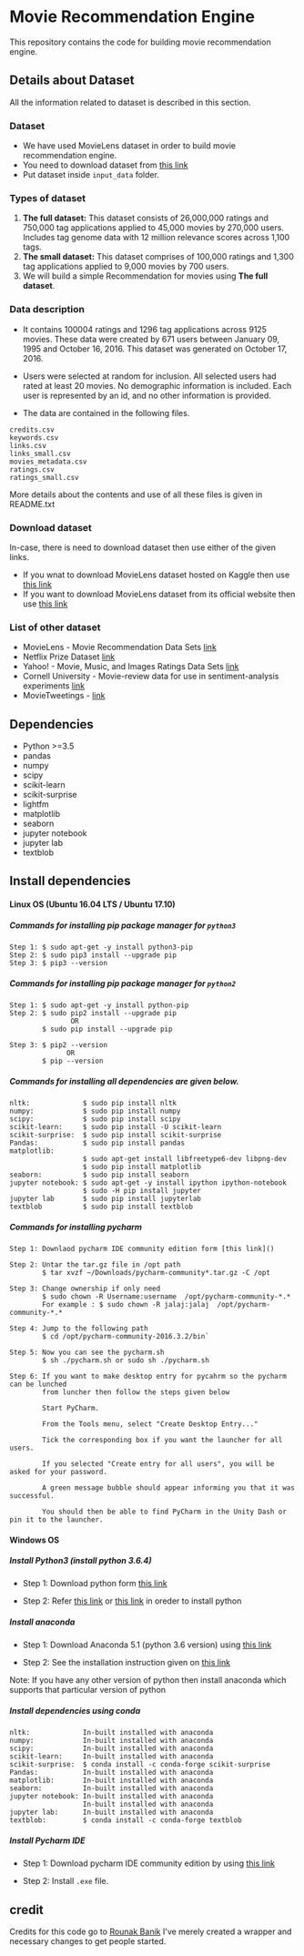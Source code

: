 # Movie Recommendation Engine

This repository contains the code for building movie recommendation engine.


## Details about Dataset

All the information related to dataset is described in this section.

### Dataset 

* We have used MovieLens dataset in order to build movie recommendation engine. 
* You need to download dataset from [this link](https://drive.google.com/drive/folders/1JnQXDCsGAb75I4PRRMDHUO0WxmXT-usv?usp=sharing)
* Put dataset inside `input_data` folder. 


### Types of dataset

1. **The full dataset:** This dataset consists of 26,000,000 ratings and 750,000 tag applications applied to 45,000 movies by 270,000 users. Includes tag genome data with 12 million relevance scores across 1,100 tags.
2. **The small dataset:** This dataset comprises of 100,000 ratings and 1,300 tag applications applied to 9,000 movies by 700 users.
3. We will build a simple Recommendation for movies using **The full dataset**.


### Data description
* It contains 100004 ratings and 1296 tag applications across 9125 movies. These data were created by 671 users between January 09, 1995 and October 16, 2016. This dataset was generated on October 17, 2016.

* Users were selected at random for inclusion. All selected users had rated at least 20 movies. No demographic information is included. Each user is represented by an id, and no other information is provided.

* The data are contained in the following files.
```
credits.csv
keywords.csv
links.csv
links_small.csv
movies_metadata.csv
ratings.csv
ratings_small.csv
```
 
More details about the contents and use of all these files is given in README.txt

### Download dataset 
In-case, there is need to download dataset then use either of the given links.
* If you wnat to download MovieLens dataset hosted on Kaggle then use [this link](https://www.kaggle.com/rounakbanik/the-movies-dataset/data)
* If you want to download MovieLens dataset from its official website then use [this link](https://grouplens.org/datasets/movielens/latest/)


### List of other dataset

* MovieLens - Movie Recommendation Data Sets [link](https://grouplens.org/datasets/movielens/)
* Netflix Prize Dataset [link](http://academictorrents.com/details/9b13183dc4d60676b773c9e2cd6de5e5542cee9a)
* Yahoo! - Movie, Music, and Images Ratings Data Sets [link](https://webscope.sandbox.yahoo.com/catalog.php?datatype=r)
* Cornell University - Movie-review data for use in sentiment-analysis experiments [link](http://www.cs.cornell.edu/people/pabo/movie-review-data/)
* MovieTweetings - [link](https://github.com/sidooms/MovieTweetings)


## Dependencies

* Python >=3.5
* pandas
* numpy
* scipy
* scikit-learn
* scikit-surprise
* lightfm
* matplotlib
* seaborn
* jupyter notebook
* jupyter lab
* textblob


## Install dependencies


#### Linux OS (Ubuntu 16.04 LTS / Ubuntu 17.10)


##### Commands for installing pip package manager for `python3`
```
Step 1: $ sudo apt-get -y install python3-pip
Step 2: $ sudo pip3 install --upgrade pip
Step 3: $ pip3 --version

```
##### Commands for installing pip package manager for `python2`
```
Step 1: $ sudo apt-get -y install python-pip
Step 2: $ sudo pip2 install --upgrade pip 
               OR 
        $ sudo pip install --upgrade pip

Step 3: $ pip2 --version
              OR
        $ pip --version

```

##### Commands for installing all dependencies are given below. 

```
nltk:             $ sudo pip install nltk
numpy:            $ sudo pip install numpy
scipy:            $ sudo pip install scipy
scikit-learn:     $ sudo pip install -U scikit-learn
scikit-surprise:  $ sudo pip install scikit-surprise
Pandas:           $ sudo pip install pandas
matplotlib: 
                  $ sudo apt-get install libfreetype6-dev libpng-dev
                  $ sudo pip install matplotlib 
seaborn:          $ sudo pip install seaborn
jupyter notebook: $ sudo apt-get -y install ipython ipython-notebook
                  $ sudo -H pip install jupyter
jupyter lab       $ sudo pip install jupyterlab
textblob          $ sudo pip install textblob
```                  

##### Commands for installing pycharm
```
Step 1: Downlaod pycharm IDE community edition form [this link]()

Step 2: Untar the tar.gz file in /opt path
        $ tar xvzf ~/Downloads/pycharm-community*.tar.gz -C /opt

Step 3: Change ownership if only need
        $ sudo chown -R Username:username  /opt/pycharm-community-*.*
        For example : $ sudo chown -R jalaj:jalaj  /opt/pycharm-community-*.*

Step 4: Jump to the following path
        $ cd /opt/pycharm-community-2016.3.2/bin`

Step 5: Now you can see the pycharm.sh
        $ sh ./pycharm.sh or sudo sh ./pycharm.sh

Step 6: If you want to make desktop entry for pycahrm so the pycharm can be lunched 
        from luncher then follow the steps given below

        Start PyCharm.
        
        From the Tools menu, select "Create Desktop Entry..."
        
        Tick the corresponding box if you want the launcher for all users.
        
        If you selected "Create entry for all users", you will be asked for your password.
        
        A green message bubble should appear informing you that it was successful.
        
        You should then be able to find PyCharm in the Unity Dash or pin it to the launcher.

```

#### Windows OS


##### Install Python3 (install python 3.6.4)

* Step 1: Download python form [this link](https://www.python.org/downloads/)

* Step 2: Refer [this link](http://www.openbookproject.net/courses/webappdev/units/softwaredesign/resources/install_python_win7.html) or [this link](https://www.youtube.com/watch?v=V_ACbv4329E) in oreder to install python


##### Install anaconda
* Step 1: Download Anaconda 5.1 
(python 3.6 version) using [this link](https://www.anaconda.com/download/#windows)

* Step 2: See the installation instruction given on [this link](https://conda.io/docs/user-guide/install/windows.html#install-win-silent)

Note: If you have any other version of python then install anaconda which supports that particular version of python 


##### Install dependencies using conda

```
nltk:             In-built installed with anaconda
numpy:            In-built installed with anaconda
scipy:            In-built installed with anaconda
scikit-learn:     In-built installed with anaconda
scikit-surprise:  $ conda install -c conda-forge scikit-surprise
Pandas:           In-built installed with anaconda
matplotlib:       In-built installed with anaconda 
seaborn:          In-built installed with anaconda
jupyter notebook: In-built installed with anaconda
                  In-built installed with anaconda
jupyter lab:      In-built installed with anaconda
textblob:         $ conda install -c conda-forge textblob 
```       


##### Install Pycharm IDE


* Step 1: Download pycharm IDE community edition by using [this link](https://www.jetbrains.com/pycharm-edu/download/#section=windows)

* Step 2: Install `.exe` file.

## credit

Credits for this code go to [Rounak Banik](https://github.com/rounakbanik) I've merely created a wrapper and necessary changes to get people started.
